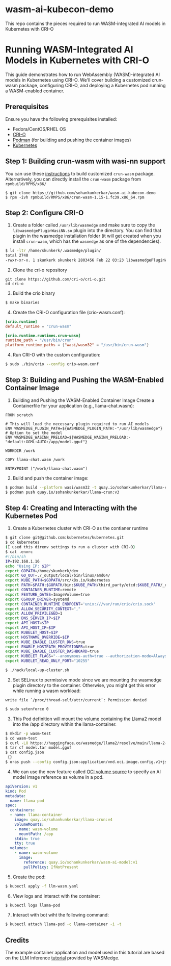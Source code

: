 # wasm-ai-kubecon-demo
This repo contains the pieces required to run WASM-integrated AI models in Kubernetes with CRI-O

# Running WASM-Integrated AI Models in Kubernetes with CRI-O

This guide demonstrates how to run WebAssembly (WASM)-integrated AI models in Kubernetes using CRI-O. We'll cover building a customized crun-wasm package, configuring CRI-O, and deploying a Kubernetes pod running a WASM-enabled container.

## Prerequisites

Ensure you have the following prerequisites installed:

- Fedora/CentOS/RHEL OS
- [CRI-O](https://github.com/cri-o/cri-o)
- [Podman](https://podman.io/) (for building and pushing the container images)
- [Kubernetes](https://kubernetes.io/)

## Step 1: Building crun-wasm with wasi-nn support

You can use these [instructions](https://www.redhat.com/sysadmin/create-rpm-package) to build customized `crun-wasm` package. Alternatively, you can directly install the `crun-wasm` package from `rpmbuild/RPMS/x86/`

```bash!
$ git clone https://github.com/sohankunkerkar/wasm-ai-kubecon-demo
$ rpm -ivh rpmbuild/RMPS/x86/crun-wasm-1.15-1.fc39.x86_64.rpm
```
## Step 2: Configure CRI-O
1. Create a folder called `/usr/lib/wasmedge` and make sure to copy the `libwasmedgePluginWasiNN.so` plugin into the directory. You can find that plugin in the wasmedge installation folder (it will get created when you install `crun-wasm`, which has the `wasmedge` as one of the dependencies).
```bash
$ ls -ltr /home/skunkerk/.wasmedge/plugin/
total 2740
-rwxr-xr-x. 1 skunkerk skunkerk 2803456 Feb 22 03:23 libwasmedgePluginWasiNN.so
```

2. Clone the cri-o repository
```bash=
git clone https://github.com/cri-o/cri-o.git
cd cri-o
```
3. Build the crio binary
```bash
$ make binaries
```
4. Create the CRI-O configuration file (crio-wasm.conf):
```toml
[crio.runtime]
default_runtime = "crun-wasm"

[crio.runtime.runtimes.crun-wasm]
runtime_path = "/usr/bin/crun"
platform_runtime_paths = {"wasi/wasm32" = "/usr/bin/crun-wasm"}
```

4. Run CRI-O with the custom configuration:
```bash
$ sudo ./bin/crio --config crio-wasm.conf
```

## Step 3: Building and Pushing the WASM-Enabled Container Image

1. Building and Pushing the WASM-Enabled Container Image
Create a Containerfile for your application (e.g., llama-chat.wasm):
```dockerfile=
FROM scratch

# This will load the necessary plugin required to run AI models
ENV WASMEDGE_PLUGIN_PATH=${WASMEDGE_PLUGIN_PATH:-"/usr/lib/wasmedge"}
# Option to set the model
ENV WASMEDGE_WASINN_PRELOAD=${WASMEDGE_WASINN_PRELOAD:-"default:GGML:AUTO:/app/model.gguf"}

WORKDIR /work

COPY llama-chat.wasm /work

ENTRYPOINT ["/work/llama-chat.wasm"]
```
2. Build and push the container image:
```bash
$ podman build --platform wasi/wasm32 -t quay.io/sohankunkerkar/llama-crun:v3 .
$ podman push quay.io/sohankunkerkar/llama-crun:v3
```

## Step 4: Creating and Interacting with the Kubernetes Pod
1. Create a Kubernetes cluster with CRI-O as the contianer runtime
```bash
$ git clone git@github.com:kubernetes/kubernetes.git
$ cd kubernetes
(I used this direnv settings to run a cluster with CRI-O)
$ cat .envrc 
#!/bin/sh
IP=192.168.1.16
echo "Using IP: $IP"
export GOPATH=/home/skunkerk/dev
export GO_OUT=./_output/local/bin/linux/amd64/
export KUBE_PATH=$GOPATH/src/k8s.io/kubernetes
export PATH=$PATH:$GOPATH/bin:$KUBE_PATH/third_party/etcd:$KUBE_PATH/_output/local/bin/linux/amd64/
export CONTAINER_RUNTIME=remote
export FEATURE_GATES=ImageVolume=true
export CGROUP_DRIVER=systemd
export CONTAINER_RUNTIME_ENDPOINT='unix:///var/run/crio/crio.sock'
export ALLOW_SECURITY_CONTEXT=","
export ALLOW_PRIVILEGED=1
export DNS_SERVER_IP=$IP
export API_HOST=$IP
export API_HOST_IP=$IP
export KUBELET_HOST=$IP
export HOSTNAME_OVERRIDE=$IP
export KUBE_ENABLE_CLUSTER_DNS=true
export ENABLE_HOSTPATH_PROVISIONER=true
export KUBE_ENABLE_CLUSTER_DASHBOARD=true
export KUBELET_FLAGS="--anonymous-auth=true --authorization-mode=AlwaysAllow --resolv-conf=/run/systemd/resolve/resolv.conf --config=/tmp/kubelet-config"
export KUBELET_READ_ONLY_PORT="10255"

$ ./hack/local-up-cluster.sh
```

2. Set SELinux to permissive mode since we are mounting the wasmedge plugin directory to the container. Otherwise, you might get this error while running a wasm workload:
```inf=
write file `/proc/thread-self/attr/current`: Permission denied
```

```bash
$ sudo setenforce 0
```
3. This Pod definition will mount the volume containing the Llama2 model into the /app directory within the llama-container.
```bash
$ mkdir -p wasm-test
$ cd wasm-test
$ curl -LO https://huggingface.co/wasmedge/llama2/resolve/main/llama-2-7b-chat-q5_k_m.gguf && mv llama-2-7b-chat-q5_k_m.gguf model.gguf
$ tar cf model.tar model.gguf
$ cat config.json
 {}
$ oras push --config config.json:application/vnd.oci.image.config.v1+json quay.io/sohankunkerkar/wasm-ai-model:v1 model.tar

```
4. We can use the new feature called [OCI volume source](https://github.com/kubernetes/enhancements/issues/4639) to specify an AI model
image reference as volume in a pod.
```yaml
apiVersion: v1
kind: Pod
metadata:
  name: llama-pod
spec:
  containers:
  - name: llama-container
    image: quay.io/sohankunkerkar/llama-crun:v4
    volumeMounts:
    - name: wasm-volume
      mountPath: /app
    stdin: true
    tty: true
  volumes:
    - name: wasm-volume
      image:
        reference: quay.io/sohankunkerkar/wasm-ai-model:v1
        pullPolicy: IfNotPresent
 ```
 
5. Create the pod:
```bash
$ kubectl apply -f llm-wasm.yaml
```

6. View logs and interact with the container:
```bash
$ kubectl logs llama-pod
```

7. Interact with bot wiht the following command:
```bash
$ kubectl attach llama-pod -c llama-container -i -t
```

## Credits
The example container application and model used in this tutorial are based on the LLM Inference [tutorial](https://wasmedge.org/docs/develop/rust/wasinn/llm_inference/) provided by WASMedge.
